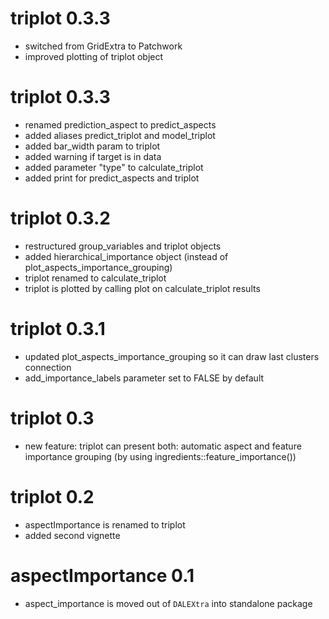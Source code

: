 # triplot 0.3.3

* switched from GridExtra to Patchwork
* improved plotting of triplot object

# triplot 0.3.3

* renamed prediction_aspect to predict_aspects
* added aliases predict_triplot and model_triplot
* added bar_width param to triplot
* added warning if target is in data
* added parameter "type" to calculate_triplot
* added print for predict_aspects and triplot

# triplot 0.3.2

* restructured group_variables and triplot objects
* added hierarchical_importance object (instead of 
plot_aspects_importance_grouping)
* triplot renamed to calculate_triplot
* triplot is plotted by calling plot on calculate_triplot results

# triplot 0.3.1

* updated plot_aspects_importance_grouping so it can draw last clusters 
connection
* add_importance_labels parameter set to FALSE by default


# triplot 0.3

* new feature: triplot can present both: automatic aspect and feature importance 
grouping (by using ingredients::feature_importance())


# triplot 0.2

* aspectImportance is renamed to triplot 
* added second vignette


# aspectImportance 0.1

* aspect_importance is moved out of `DALEXtra` into standalone package
